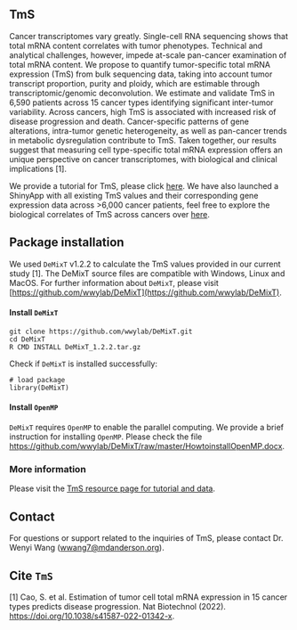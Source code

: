 ## TmS

Cancer transcriptomes vary greatly. Single-cell RNA sequencing shows that total mRNA content correlates with tumor phenotypes. Technical and analytical challenges, however, impede at-scale pan-cancer examination of total mRNA content. We propose to quantify tumor-specific total mRNA expression (TmS) from bulk sequencing data, taking into account tumor transcript proportion, purity and ploidy, which are estimable through transcriptomic/genomic deconvolution. We estimate and validate TmS in 6,590 patients across 15 cancer types identifying significant inter-tumor variability. Across cancers, high TmS is associated with increased risk of disease progression and death.  Cancer-specific patterns of gene alterations, intra-tumor genetic heterogeneity, as well as pan-cancer trends in metabolic dysregulation contribute to TmS. Taken together, our results suggest that measuring cell type-specific total mRNA expression offers an unique perspective on cancer transcriptomes, with biological and clinical implications [1].  

We provide a tutorial for TmS, please click [here](https://wwylab.github.io/TmS/). We have also launched a ShinyApp with all existing TmS values and their corresponding gene expression data across >6,000 cancer patients, feel free to explore the biological correlates of TmS across cancers over [here](https://wwylab.github.io/TmS/articles/shinyapp.html).


## Package installation
We used ``DeMixT`` v1.2.2 to calculate the TmS values provided in our current study [1]. The DeMixT source files are compatible with Windows, Linux and MacOS. For further information about ``DeMixT``, please visit [https://github.com/wwylab/DeMixT](https://github.com/wwylab/DeMixT).

#### Install ``DeMixT``
```
git clone https://github.com/wwylab/DeMixT.git
cd DeMixT
R CMD INSTALL DeMixT_1.2.2.tar.gz
```
Check if ``DeMixT`` is installed successfully:

```
# load package
library(DeMixT)
```

#### Install ``OpenMP``
``DeMixT`` requires ``OpenMP`` to enable the parallel computing. We provide a brief instruction for installing ``OpenMP``. Please check the file https://github.com/wwylab/DeMixT/raw/master/HowtoinstallOpenMP.docx.

### More information

Please visit the [TmS resource page for tutorial and data](https://wwylab.github.io/TmS/).

## Contact
For questions or support related to the inquiries of TmS, please contact Dr. Wenyi Wang (<wwang7@mdanderson.org>).

## Cite ``TmS``

[1] Cao, S. et al. Estimation of tumor cell total mRNA expression in 15 cancer types predicts disease progression. Nat Biotechnol (2022). https://doi.org/10.1038/s41587-022-01342-x.
